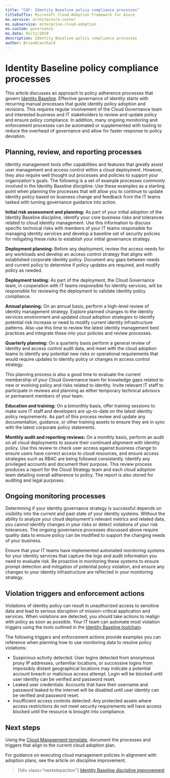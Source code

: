 ```yaml
---
title: "CAF: Identity Baseline policy compliance processes"
titleSuffix: Microsoft Cloud Adoption Framework for Azure
ms.service: architecture-center
ms.subservice: enterprise-cloud-adoption
ms.custom: governance
ms.date: 02/11/2019
description: Identity Baseline policy compliance processes
author: BrianBlanchard
---
```


# Identity Baseline policy compliance processes

This article discusses an approach to policy adherence processes that govern [Identity Baseline](./index.md). Effective governance of identity starts with recurring manual processes that guide identity policy adoption and revisions. This requires regular involvement of the Cloud Governance team and interested business and IT stakeholders to review and update policy and ensure policy compliance. In addition, many ongoing monitoring and enforcement processes can be automated or supplemented with tooling to reduce the overhead of governance and allow for faster response to policy deviation.

## Planning, review, and reporting processes

Identity management tools offer capabilities and features that greatly assist user management and access control within a cloud deployment. However, they also require well thought out processes and policies to support your organization's goals. The following is a set of example processes commonly involved in the Identity Baseline discipline. Use these examples as a starting point when planning the processes that will allow you to continue to update identity policy based on business change and feedback from the IT teams tasked with turning governance guidance into action.

**Initial risk assessment and planning:** As part of your initial adoption of the Identity Baseline discipline, identify your core business risks and tolerances related to cloud identity management. Use this information to discuss specific technical risks with members of your IT teams responsible for managing identity services and develop a baseline set of security policies for mitigating these risks to establish your initial governance strategy.

**Deployment planning:** Before any deployment, review the access needs for any workloads and develop an access control strategy that aligns with established corporate identity policy. Document any gaps between needs and current policy to determine if policy updates are required, and modify policy as needed.

**Deployment testing:** As part of the deployment, the Cloud Governance team, in cooperation with IT teams responsible for identity services, will be responsible for reviewing the deployment to validate identity policy compliance.

**Annual planning:** On an annual basis, perform a high-level review of identity management strategy. Explore planned changes to the identity services environment and updated cloud adoption strategies to identify potential risk increase or need to modify current identity infrastructure patterns. Also use this time to review the latest identity management best practices and integrate these into your policies and review processes.

**Quarterly planning:** On a quarterly basis perform a general review of identity and access control audit data, and meet with the cloud adoption teams to identify any potential new risks or operational requirements that would require updates to identity policy or changes in access control strategy.

This planning process is also a good time to evaluate the current membership of your Cloud Governance team for knowledge gaps related to new or evolving policy and risks related to identity. Invite relevant IT staff to participate in reviews and planning as either temporary technical advisors or permanent members of your team.

**Education and training:** On a bimonthly basis, offer training sessions to make sure IT staff and developers are up-to-date on the latest identity policy requirements. As part of this process review and update any documentation, guidance, or other training assets to ensure they are in sync with the latest corporate policy statements.

**Monthly audit and reporting reviews:** On a monthly basis, perform an audit on all cloud deployments to assure their continued alignment with identity policy. Use this review to check user access against business change to ensure users have correct access to cloud resources, and ensure access strategies such as RBAC are being followed consistently. Identify any privileged accounts and document their purpose. This review process produces a report for the Cloud Strategy team and each cloud adoption team detailing overall adherence to policy. The report is also stored for auditing and legal purposes.

## Ongoing monitoring processes

Determining if your identity governance strategy is successful depends on visibility into the current and past state of your identity systems. Without the ability to analyze your cloud deployment's relevant metrics and related data, you cannot identify changes in your risks or detect violations of your risk tolerances. The ongoing governance processes discussed above require quality data to ensure policy can be modified to support the changing needs of your business.

Ensure that your IT teams have implemented automated monitoring systems for your identity services that capture the logs and audit information you need to evaluate risk. Be proactive in monitoring these systems to ensure prompt detection and mitigation of potential policy violation, and ensure any changes to your identity infrastructure are reflected in your monitoring strategy.

## Violation triggers and enforcement actions

Violations of identity policy can result in unauthorized access to sensitive data and lead to serious disruption of mission-critical application and services. When violations are detected, you should take actions to realign with policy as soon as possible. Your IT team can automate most violation triggers using the tools outlined in the [Identity Baseline toolchain](toolchain.md).

The following triggers and enforcement actions provide examples you can reference when planning how to use monitoring data to resolve policy violations:

- Suspicious activity detected: User logins detected from anonymous proxy IP addresses, unfamiliar locations, or successive logins from impossibly distant geographical locations may indicate a potential account breach or malicious access attempt. Login will be blocked until user identity can be verified and password reset.
- Leaked user credentials: Accounts that have their username and password leaked to the internet will be disabled until user identity can be verified and password reset.
- Insufficient access controls detected: Any protected assets where access restrictions do not meet security requirements will have access blocked until the resource is brought into compliance.

## Next steps

Using the [Cloud Management template](./template.md), document the processes and triggers that align to the current cloud adoption plan.

For guidance on executing cloud management policies in alignment with adoption plans, see the article on discipline improvement.

> [!div class="nextstepaction"]
> [Identity Baseline discipline improvement](./discipline-improvement.md)
